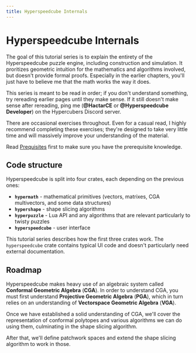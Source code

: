 ```yaml
---
title: Hyperspeedcube Internals
---
```


# Hyperspeedcube Internals

The goal of this tutorial series is to explain the entirety of the Hyperspeedcube puzzle engine, including construction and simulation. It proritizes geometric intuition for the mathematics and algorithms involved, but doesn't provide formal proofs. Especially in the earlier chapters, you'll just have to believe me that the math works the way it does.

This series is meant to be read in order; if you don't understand something, try rereading earlier pages until they make sense. If it still doesn't make sense after rereading, ping me (**@HactarCE** or **@Hyperspeedcube Developer**) on the Hypercubers Discord server.

There are occasional exercises throughout. Even for a casual read, I highly recommend completing these exercises; they're designed to take very little time and will massively improve your understanding of the material.

Read [Prequisites](../prereqs.md) first to make sure you have the prerequisite knowledge.

## Code structure

Hyperspeedcube is split into four crates, each depending on the previous ones:

- **`hypermath`** - mathematical primitives (vectors, matrixes, CGA multivectors, and some data structures)
- **`hypershape`** - shape slicing algorithms
- **`hyperpuzzle`** - Lua API and any algorithms that are relevant particularly to twisty puzzles
- **`hyperspeedcube`** - user interface

This tutorial series describes how the first three crates work. The `hyperspeedcube` crate contains typical UI code and doesn't particularly need external documentation.

## Roadmap

Hyperspeedcube makes heavy use of an algebraic system called **Conformal Geometric Algebra** (**CGA**). In order to understand CGA, you must first understand **Projective Geometric Algebra** (**PGA**), which in turn relies on an understanding of **Vectorspace Geometric Algebra** (**VGA**).

Once we have established a solid understanding of CGA, we'll cover the representation of conformal polytopes and various algorithms we can do using them, culminating in the shape slicing algorithm.

After that, we'll define patchwork spaces and extend the shape slicing algorithm to work in those.
